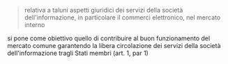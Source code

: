 > relativa a taluni aspetti giuridici dei servizi della società dell'informazione, in particolare il commerci elettronico, nel mercato interno

 si pone come obiettivo quello di contribuire al buon funzionamento del mercato comune garantendo la libera circolazione dei servizi della società dell'informazione tragli Stati membri (art. 1, par 1)